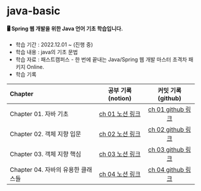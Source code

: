 # java-basic
#### 🖥️ Spring 웹 개발을 위한 Java 언어 기초 학습입니다.
- 학습 기간 : 2022.12.01 ~ (진행 중)
- 학습 내용 : java의 기초 문법
- 학습 자료 : 패스트캠퍼스 - 한 번에 끝내는 Java/Spring 웹 개발 마스터 초격차 패키지 Online.
- 학습 기록

|Chapter|공부 기록(notion)|커밋 기록(github)|
|:---|:---:|:---:|
|Chapter 01. 자바 기초|[ch 01 노션 링크](https://gabang2.notion.site/CH-01-e6add8af19824e489bdc8d9626decd4d)|[ch 01 github 링크](https://github.com/gabang2/2022-java-basic-study/tree/main/Chapter01)|
|Chapter 02. 객체 지향 입문|[ch 02 노션 링크](https://gabang2.notion.site/CH-02-7c746b03f4d643e599dbc096cacbdbd1)|[ch 02 github 링크](https://github.com/gabang2/2022-java-basic-study/tree/main/Chapter02)|
|Chapter 03. 객체 지향 핵심|[ch 03 노션 링크](https://gabang2.notion.site/CH-03-073fe4e25fbb4483841628f3bc1710ed)|[ch 03 github 링크](https://github.com/gabang2/2022-java-basic-study/tree/main/Chapter03)|
|Chapter 04. 자바의 유용한 클래스들|[ch 04 노션 링크](https://gabang2.notion.site/CH-04-e515c1c52fd948efbbfb0c43fe0b152f)|[ch 04 github 링크](https://github.com/gabang2/2022-java-basic-study/tree/main/Chapter04)|

